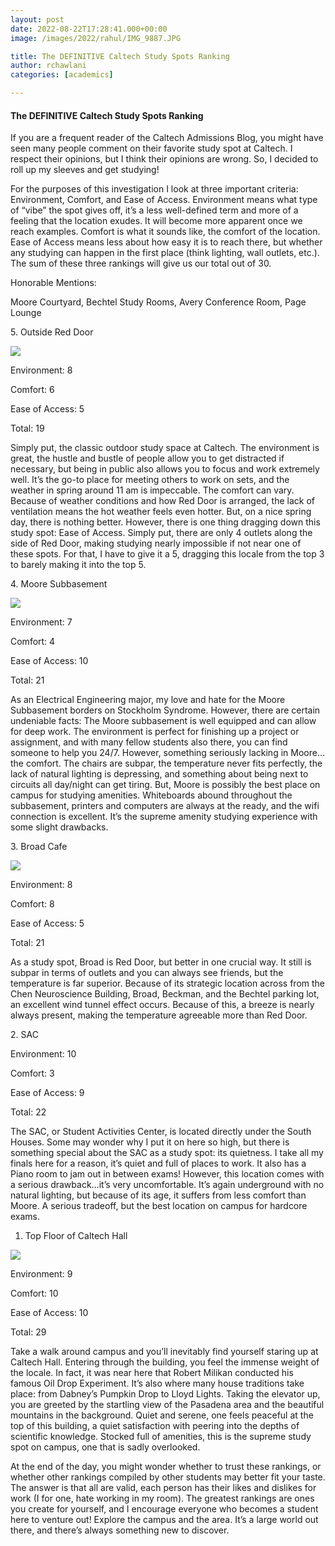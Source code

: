 ```yaml
---
layout: post
date: 2022-08-22T17:28:41.000+00:00
image: /images/2022/rahul/IMG_9887.JPG

title: The DEFINITIVE Caltech Study Spots Ranking
author: rchawlani
categories: [academics]

---
```

#### **The DEFINITIVE Caltech Study Spots Ranking**

If you are a frequent reader of the Caltech Admissions Blog, you might have seen many people comment on their favorite study spot at Caltech. I respect their opinions, but I think their opinions are wrong. So, I decided to roll up my sleeves and get studying!

For the purposes of this investigation I look at three important criteria: Environment, Comfort, and Ease of Access. Environment means what type of “vibe” the spot gives off, it’s a less well-defined term and more of a feeling that the location exudes. It will become more apparent once we reach examples. Comfort is what it sounds like, the comfort of the location. Ease of Access means less about how easy it is to reach there, but whether any studying can happen in the first place (think lighting, wall outlets, etc.). The sum of these three rankings will give us our total out of 30.

Honorable Mentions:

Moore Courtyard, Bechtel Study Rooms, Avery Conference Room, Page Lounge

5\. Outside Red Door

![](/images/2022/rahul/IMG_9983.JPG)

Environment: 8

Comfort: 6

Ease of Access: 5

Total: 19

Simply put, the classic outdoor study space at Caltech. The environment is great, the hustle and bustle of people allow you to get distracted if necessary, but being in public also allows you to focus and work extremely well. It’s the go-to place for meeting others to work on sets, and the weather in spring around 11 am is impeccable. The comfort can vary. Because of weather conditions and how Red Door is arranged, the lack of ventilation means the hot weather feels even hotter. But, on a nice spring day, there is nothing better. However, there is one thing dragging down this study spot: Ease of Access. Simply put, there are only 4 outlets along the side of Red Door, making studying nearly impossible if not near one of these spots. For that, I have to give it a 5, dragging this locale from the top 3 to barely making it into the top 5.

4\. Moore Subbasement

![](/images/2022/rahul/IMG_9887.JPG)

Environment: 7

Comfort: 4

Ease of Access: 10

Total: 21

As an Electrical Engineering major, my love and hate for the Moore Subbasement borders on Stockholm Syndrome. However, there are certain undeniable facts: The Moore subbasement is well equipped and can allow for deep work. The environment is perfect for finishing up a project or assignment, and with many fellow students also there, you can find someone to help you 24/7. However, something seriously lacking in Moore…the comfort. The chairs are subpar, the temperature never fits perfectly, the lack of natural lighting is depressing, and something about being next to circuits all day/night can get tiring. But, Moore is possibly the best place on campus for studying amenities. Whiteboards abound throughout the subbasement, printers and computers are always at the ready, and the wifi connection is excellent. It’s the supreme amenity studying experience with some slight drawbacks.

3\. Broad Cafe

![](/images/2022/rahul/IMG_9979.JPG)

Environment: 8

Comfort: 8

Ease of Access: 5

Total: 21

As a study spot, Broad is Red Door, but better in one crucial way. It still is subpar in terms of outlets and you can always see friends, but the temperature is far superior. Because of its strategic location across from the Chen Neuroscience Building, Broad, Beckman, and the Bechtel parking lot, an excellent wind tunnel effect occurs. Because of this, a breeze is nearly always present, making the temperature agreeable more than Red Door.

2\. SAC

Environment: 10

Comfort: 3

Ease of Access: 9

Total: 22

The SAC, or Student Activities Center, is located directly under the South Houses. Some may wonder why I put it on here so high, but there is something special about the SAC as a study spot: its quietness. I take all my finals here for a reason, it’s quiet and full of places to work. It also has a Piano room to jam out in between exams! However, this location comes with a serious drawback…it’s very uncomfortable. It’s again underground with no natural lighting, but because of its age, it suffers from less comfort than Moore. A serious tradeoff, but the best location on campus for hardcore exams.

1. Top Floor of Caltech Hall

![](/images/2022/rahul/IMG_9980.JPG)

Environment: 9

Comfort: 10

Ease of Access: 10

Total: 29

Take a walk around campus and you’ll inevitably find yourself staring up at Caltech Hall. Entering through the building, you feel the immense weight of the locale. In fact, it was near here that Robert Milikan conducted his famous Oil Drop Experiment. It’s also where many house traditions take place: from Dabney’s Pumpkin Drop to Lloyd Lights. Taking the elevator up, you are greeted by the startling view of the Pasadena area and the beautiful mountains in the background. Quiet and serene, one feels peaceful at the top of this building, a quiet satisfaction with peering into the depths of scientific knowledge. Stocked full of amenities, this is the supreme study spot on campus, one that is sadly overlooked.

At the end of the day, you might wonder whether to trust these rankings, or whether other rankings compiled by other students may better fit your taste. The answer is that all are valid, each person has their likes and dislikes for work (I for one, hate working in my room). The greatest rankings are ones you create for yourself, and I encourage everyone who becomes a student here to venture out! Explore the campus and the area. It’s a large world out there, and there’s always something new to discover.